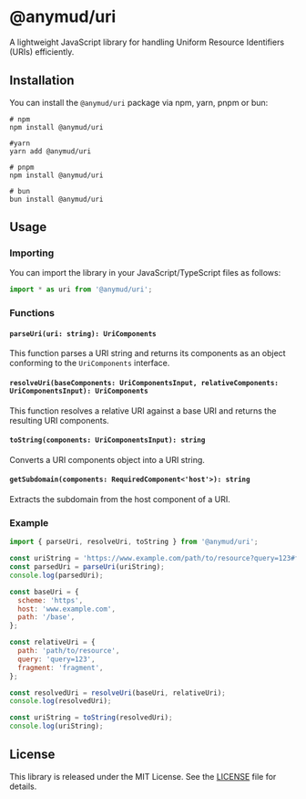 # @anymud/uri

A lightweight JavaScript library for handling Uniform Resource Identifiers (URIs) efficiently.

## Installation

You can install the `@anymud/uri` package via npm, yarn, pnpm or bun:

```console
# npm
npm install @anymud/uri

#yarn
yarn add @anymud/uri

# pnpm
npm install @anymud/uri

# bun
bun install @anymud/uri
```

## Usage

### Importing

You can import the library in your JavaScript/TypeScript files as follows:

```javascript
import * as uri from '@anymud/uri';
```

### Functions

#### `parseUri(uri: string): UriComponents`

This function parses a URI string and returns its components as an object conforming to the `UriComponents` interface.

#### `resolveUri(baseComponents: UriComponentsInput, relativeComponents: UriComponentsInput): UriComponents`

This function resolves a relative URI against a base URI and returns the resulting URI components.

#### `toString(components: UriComponentsInput): string`

Converts a URI components object into a URI string.

#### `getSubdomain(components: RequiredComponent<'host'>): string`

Extracts the subdomain from the host component of a URI.

### Example

```javascript
import { parseUri, resolveUri, toString } from '@anymud/uri';

const uriString = 'https://www.example.com/path/to/resource?query=123#fragment';
const parsedUri = parseUri(uriString);
console.log(parsedUri);

const baseUri = {
  scheme: 'https',
  host: 'www.example.com',
  path: '/base',
};

const relativeUri = {
  path: 'path/to/resource',
  query: 'query=123',
  fragment: 'fragment',
};

const resolvedUri = resolveUri(baseUri, relativeUri);
console.log(resolvedUri);

const uriString = toString(resolvedUri);
console.log(uriString);
```

## License

This library is released under the MIT License. See the [LICENSE](LICENSE) file for details.
